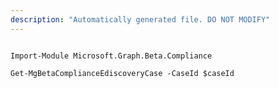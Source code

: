 ```yaml
---
description: "Automatically generated file. DO NOT MODIFY"
---
```


```powershellv2

Import-Module Microsoft.Graph.Beta.Compliance

Get-MgBetaComplianceEdiscoveryCase -CaseId $caseId

```